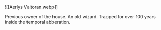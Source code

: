 ![[Aerlys Valtoran.webp]]

Previous owner of the house.  An old wizard.  Trapped for over 100 years inside the temporal abberation.
